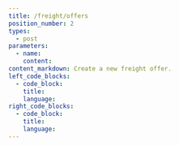 ```yaml
---
title: /freight/offers
position_number: 2
types:
  - post
parameters:
  - name:
    content:
content_markdown: Create a new freight offer.
left_code_blocks:
  - code_block:
    title:
    language:
right_code_blocks:
  - code_block:
    title:
    language:
---
```

